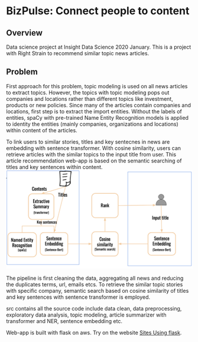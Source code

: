 # BizPulse: Connect people to content

## Overview
Data science project at Insight Data Science 2020 January. This is a project with Right Strain to recommend similar topic news articles. 

## Problem
First approach for this problem, topic modeling is used on all news articles to extract topics. However, the topics with topic modeling pops out companies and locations rather than different topics like investment, products or new policies.
Since many of the articles contain companies and locations, first step is to extract the import entities. Without the labels of entities, spaCy with pre-trained Name Entity Recognition models is applied to identity the entities (mainly companies, organizations and locations) within content of the articles.

To link users to similar stories, titles and key sentecnes in news are embedding with sentence transformer. With cosine similarity, users can retrieve articles with the similar topics to the input title from user. This article recommendation web-app is based on the semantic searching of titles and key sentences within content.
![Alt text](schema.png?raw=true "Title")

The pipeline is first cleaning the data, aggregating all news and reducing the duplicates terms, url, emails etcs. To retrieve the similar topic stories with specific company, semantic search based on cosine similarity of titles and key sentences with sentence transformer is employed.

src contains all the source code include data clean, data preprocessing, exploratory data analysis, topic modeling, article summarizer with transformer and NER, sentence embedding etc.

Web-app is built with flask on aws. Try on the website [Sites Using flask](http://www.dsprojectsz.club:5000).

